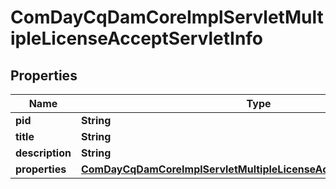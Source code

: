 

# ComDayCqDamCoreImplServletMultipleLicenseAcceptServletInfo

## Properties

Name | Type | Description | Notes
------------ | ------------- | ------------- | -------------
**pid** | **String** |  |  [optional]
**title** | **String** |  |  [optional]
**description** | **String** |  |  [optional]
**properties** | [**ComDayCqDamCoreImplServletMultipleLicenseAcceptServletProperties**](ComDayCqDamCoreImplServletMultipleLicenseAcceptServletProperties.md) |  |  [optional]



